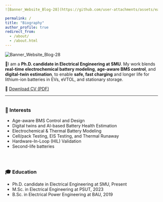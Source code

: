 ```yaml
---
![Banner_Website_Blog-28](https://github.com/user-attachments/assets/ea237ca3-913a-45da-85c9-4137b11c0b8e)

permalink: /
title: "Biography"
author_profile: true
redirect_from: 
  - /about/
  - /about.html
---
```

![Banner_Website_Blog-28](https://github.com/user-attachments/assets/127f7ac9-7489-4f07-81e5-a2e51aef9986)

🔋I am a **Ph.D. candidate in Electrical Engineering at SMU**. My work blends **real-time electrochemical battery modeling**, **age-aware BMS control**, and **digital-twin estimation**, to enable **safe, fast charging** and longer life for lithium-ion batteries in EVs, eVTOL, and stationary storage.

📄 <a class="btn btn--primary btn--large"
   href="https://MohammadQasem97.github.io/Mohammad_Qasem.github.io/files/MQ_CV.pdf"
   target="_blank" rel="noopener">Download CV (PDF)</a>

<hr/>

<style>
.about-split{display:flex;flex-wrap:wrap;gap:28px}
.about-split > div{flex:1 1 320px;min-width:280px}
</style>

<div class="about-split">
  <div>
    <h3>🧠 Interests</h3>
    <ul>
      <li> Age-aware BMS Control and Design</li>
      <li> Digital twins and AI-based Battery Health Estimation</li>
      <li> Electrochemical & Thermal Battery Modeling</li>
      <li> Cell/pack Testing, EIS Testing, and Thermal Runaway</li>
      <li> Hardware-In-Loop (HIL) Validation</li>
      <li> Second-life batteries</li>
    </ul>
  </div>
  <div>
    <h3>🎓 Education</h3>
    <ul>
      <li> Ph.D. candidate in Electrical Engineering at SMU, Present</li>
      <li> M.Sc. in Electrical Engineering at PSUT, 2023</li>
      <li> B.Sc. in Electrical Power Engineering at BAU, 2019</li>
    </ul>
  </div>
</div>
